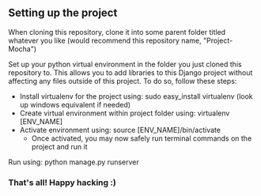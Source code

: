 ## Setting up the project

When cloning this repository, clone it into some parent folder titled whatever you like (would recommend this repository name, "Project-Mocha")

Set up your python virtual environment in the folder you just cloned this repository to. This allows you to add libraries to this Django project without affecting any files outside of this project.
To do so, follow these steps:
* Install virtualenv for the project using: sudo easy_install virtualenv (look up windows equivalent if needed)
* Create virtual environment within project folder using: virtualenv [ENV_NAME]
* Activate environment using: source [ENV_NAME]/bin/activate
    * Once activated, you may now safely run terminal commands on the project and run it
    
Run using: python manage.py runserver

### That's all! Happy hacking :)
